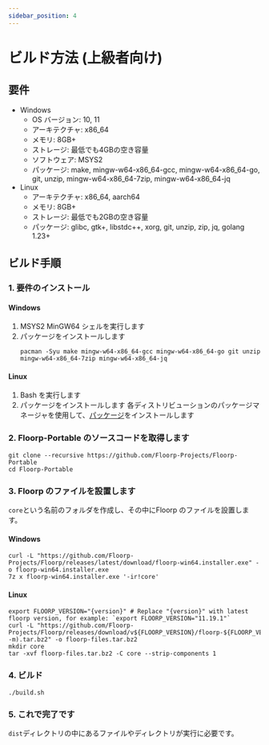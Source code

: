 ```yaml
---
sidebar_position: 4
---
```


# ビルド方法 (上級者向け)

## 要件

* Windows
  * OS バージョン: 10, 11
  * アーキテクチャ: x86_64
  * メモリ: 8GB+
  * ストレージ: 最低でも4GBの空き容量
  * ソフトウェア: MSYS2
  * パッケージ: make, mingw-w64-x86_64-gcc, mingw-w64-x86_64-go, git, unzip, mingw-w64-x86_64-7zip, mingw-w64-x86_64-jq
* Linux
  * アーキテクチャ: x86_64, aarch64
  * メモリ: 8GB+
  * ストレージ: 最低でも2GBの空き容量
  * パッケージ: glibc, gtk+, libstdc++, xorg, git, unzip, zip, jq, golang 1.23+

## ビルド手順

### 1. 要件のインストール

#### Windows
1. MSYS2 MinGW64 シェルを実行します
2. パッケージをインストールします
   ```shell
   pacman -Syu make mingw-w64-x86_64-gcc mingw-w64-x86_64-go git unzip mingw-w64-x86_64-7zip mingw-w64-x86_64-jq
   ```

#### Linux
1. Bash を実行します
2. パッケージをインストールします
   各ディストリビューションのパッケージマネージャを使用して、[パッケージ](#requirements)をインストールします

### 2. Floorp-Portable のソースコードを取得します
```shell
git clone --recursive https://github.com/Floorp-Projects/Floorp-Portable
cd Floorp-Portable
```

### 3. Floorp のファイルを設置します
`core`という名前のフォルダを作成し、その中にFloorp のファイルを設置します。

#### Windows
```shell
curl -L "https://github.com/Floorp-Projects/Floorp/releases/latest/download/floorp-win64.installer.exe" -o floorp-win64.installer.exe
7z x floorp-win64.installer.exe '-ir!core'
```

#### Linux
```shell
export FLOORP_VERSION="{version}" # Replace "{version}" with latest floorp version, for example: `export FLOORP_VERSION="11.19.1"`
curl -L "https://github.com/Floorp-Projects/Floorp/releases/download/v${FLOORP_VERSION}/floorp-${FLOORP_VERSION}.linux-$(uname -m).tar.bz2" -o floorp-files.tar.bz2
mkdir core
tar -xvf floorp-files.tar.bz2 -C core --strip-components 1
```

### 4. ビルド
```shell
./build.sh
```

### 5. これで完了です
`dist`ディレクトリの中にあるファイルやディレクトリが実行に必要です。
